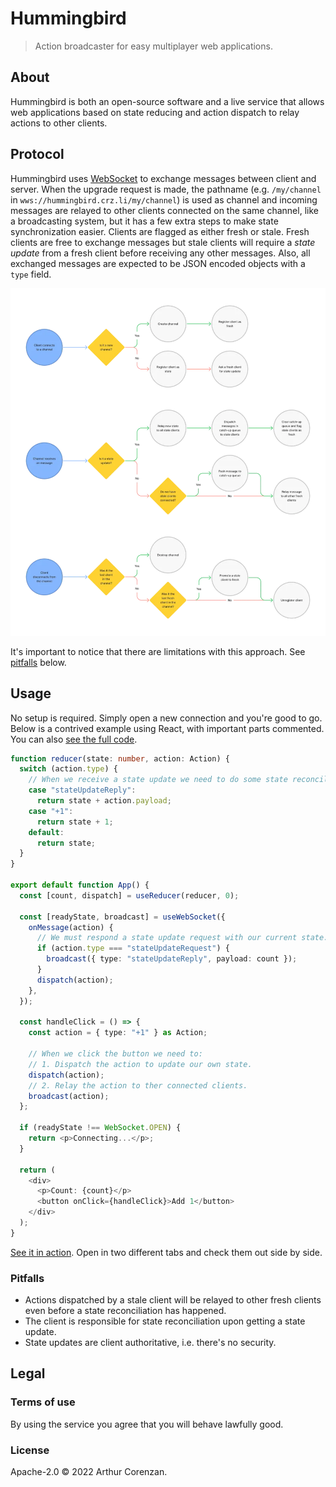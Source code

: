 # Hummingbird

> Action broadcaster for easy multiplayer web applications.

## About

Hummingbird is both an open-source software and a live service that allows web applications based on state reducing and action dispatch to relay actions to other clients.

## Protocol

Hummingbird uses [WebSocket](https://developer.mozilla.org/en-US/docs/Web/API/WebSocket) to exchange messages between client and server. When the upgrade request is made, the pathname (e.g. `/my/channel` in `wws://hummingbird.crz.li/my/channel`) is used as channel and incoming messages are relayed to other clients connected on the same channel, like a broadcasting system, but it has a few extra steps to make state synchronization easier. Clients are flagged as either fresh or stale. Fresh clients are free to exchange messages but stale clients will require a _state update_ from a fresh client before receiving any other messages. Also, all exchanged messages are expected to be JSON encoded objects with a `type` field.

![Schema of the protocol](protocol.webp)

It's important to notice that there are limitations with this approach. See [pitfalls](#pitfalls) below.

## Usage

No setup is required. Simply open a new connection and you're good to go. Below is a contrived example using React, with important parts commented. You can also [see the full code](https://codesandbox.io/s/hummingbird-demo-cg8z8?file=/src/App.tsx).

```typescript
function reducer(state: number, action: Action) {
  switch (action.type) {
    // When we receive a state update we need to do some state reconciliation, since it could have changed between request and reply.
    case "stateUpdateReply":
      return state + action.payload;
    case "+1":
      return state + 1;
    default:
      return state;
  }
}

export default function App() {
  const [count, dispatch] = useReducer(reducer, 0);

  const [readyState, broadcast] = useWebSocket({
    onMessage(action) {
      // We must respond a state update request with our current state.
      if (action.type === "stateUpdateRequest") {
        broadcast({ type: "stateUpdateReply", payload: count });
      }
      dispatch(action);
    },
  });

  const handleClick = () => {
    const action = { type: "+1" } as Action;

    // When we click the button we need to:
    // 1. Dispatch the action to update our own state.
    dispatch(action);
    // 2. Relay the action to ther connected clients.
    broadcast(action);
  };

  if (readyState !== WebSocket.OPEN) {
    return <p>Connecting...</p>;
  }

  return (
    <div>
      <p>Count: {count}</p>
      <button onClick={handleClick}>Add 1</button>
    </div>
  );
}
```

[See it in action](https://cg8z8.csb.app/). Open in two different tabs and check them out side by side.

### Pitfalls

- Actions dispatched by a stale client will be relayed to other fresh clients even before a state reconciliation has happened.
- The client is responsible for state reconciliation upon getting a state update.
- State updates are client authoritative, i.e. there's no security.

## Legal

### Terms of use

By using the service you agree that you will behave lawfully good.

### License

Apache-2.0 © 2022 Arthur Corenzan.
